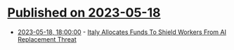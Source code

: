 # [Published on 2023-05-18](index.md)

* [2023-05-18, 18:00:00](https://slashdot.org/story/23/05/18/1744228/italy-allocates-funds-to-shield-workers-from-ai-replacement-threat?utm_source=rss1.0mainlinkanon&utm_medium=feed) - [Italy Allocates Funds To Shield Workers From AI Replacement Threat](https://slashdot.org/story/23/05/18/1744228/italy-allocates-funds-to-shield-workers-from-ai-replacement-threat?utm_source=rss1.0mainlinkanon&utm_medium=feed)
